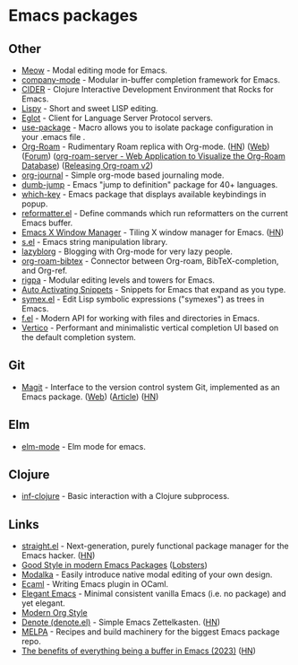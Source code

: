 # Emacs packages

## Other

- [Meow](https://github.com/meow-edit/meow) - Modal editing mode for Emacs.
- [company-mode](https://github.com/company-mode/company-mode) - Modular in-buffer completion framework for Emacs.
- [CIDER](https://github.com/clojure-emacs/cider) - Clojure Interactive Development Environment that Rocks for Emacs.
- [Lispy](https://github.com/abo-abo/lispy) - Short and sweet LISP editing.
- [Eglot](https://github.com/joaotavora/eglot) - Client for Language Server Protocol servers.
- [use-package](https://github.com/jwiegley/use-package) - Macro allows you to isolate package configuration in your .emacs file .
- [Org-Roam](https://github.com/org-roam/org-roam) - Rudimentary Roam replica with Org-mode. ([HN](https://news.ycombinator.com/item?id=22767658)) ([Web](https://www.orgroam.com/)) ([Forum](https://org-roam.discourse.group/latest)) ([org-roam-server - Web Application to Visualize the Org-Roam Database](https://github.com/org-roam/org-roam-server)) ([Releasing Org-roam v2](https://blog.jethro.dev/posts/org_roam_v2/))
- [org-journal](https://github.com/bastibe/org-journal) - Simple org-mode based journaling mode.
- [dumb-jump](https://github.com/jacktasia/dumb-jump) - Emacs "jump to definition" package for 40+ languages.
- [which-key](https://github.com/justbur/emacs-which-key) - Emacs package that displays available keybindings in popup.
- [reformatter.el](https://github.com/purcell/reformatter.el) - Define commands which run reformatters on the current Emacs buffer.
- [Emacs X Window Manager](https://github.com/ch11ng/exwm) - Tiling X window manager for Emacs. ([HN](https://news.ycombinator.com/item?id=25157452))
- [s.el](https://github.com/magnars/s.el) - Emacs string manipulation library.
- [lazyblorg](https://github.com/novoid/lazyblorg) - Blogging with Org-mode for very lazy people.
- [org-roam-bibtex](https://github.com/org-roam/org-roam-bibtex) - Connector between Org-roam, BibTeX-completion, and Org-ref.
- [rigpa](https://github.com/countvajhula/rigpa) - Modular editing levels and towers for Emacs.
- [Auto Activating Snippets](https://github.com/ymarco/auto-activating-snippets) - Snippets for Emacs that expand as you type.
- [symex.el](https://github.com/countvajhula/symex.el) - Edit Lisp symbolic expressions ("symexes") as trees in Emacs.
- [f.el](https://github.com/rejeep/f.el) - Modern API for working with files and directories in Emacs.
- [Vertico](https://github.com/minad/vertico) - Performant and minimalistic vertical completion UI based on the default completion system.

## Git

- [Magit](https://github.com/magit/magit) - Interface to the version control system Git, implemented as an Emacs package. ([Web](https://magit.vc/)) ([Article](https://emacsair.me/2017/09/01/the-magical-git-interface/)) ([HN](https://news.ycombinator.com/item?id=28954058))

## Elm

- [elm-mode](https://github.com/jcollard/elm-mode) - Elm mode for emacs.

## Clojure

- [inf-clojure](https://github.com/clojure-emacs/inf-clojure) - Basic interaction with a Clojure subprocess.

## Links

- [straight.el](https://github.com/radian-software/straight.el) - Next-generation, purely functional package manager for the Emacs hacker. ([HN](https://news.ycombinator.com/item?id=31833101))
- [Good Style in modern Emacs Packages](https://zge.us.to/emacs-style.html) ([Lobsters](https://lobste.rs/s/8yvyz9/good_style_modern_emacs_packages))
- [Modalka](https://github.com/mrkkrp/modalka) - Easily introduce native modal editing of your own design.
- [Ecaml](https://github.com/janestreet/ecaml) - Writing Emacs plugin in OCaml.
- [Elegant Emacs](https://github.com/rougier/elegant-emacs) - Minimal consistent vanilla Emacs (i.e. no package) and yet elegant.
- [Modern Org Style](https://github.com/minad/org-modern)
- [Denote (denote.el)](https://protesilaos.com/emacs/denote) - Simple Emacs Zettelkasten. ([HN](https://news.ycombinator.com/item?id=32066513))
- [MELPA](https://github.com/melpa/melpa) - Recipes and build machinery for the biggest Emacs package repo.
- [The benefits of everything being a buffer in Emacs (2023)](https://mbork.pl/2023-01-30_The_benefits_of_everything_being_a_buffer) ([HN](https://news.ycombinator.com/item?id=34580943))
